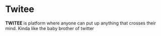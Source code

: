 <h1>Twitee</h1>

<p><b>TWITEE</b> is platform where anyone can put up anything that crosses their mind. Kinda like the baby brother of twitter</p>
